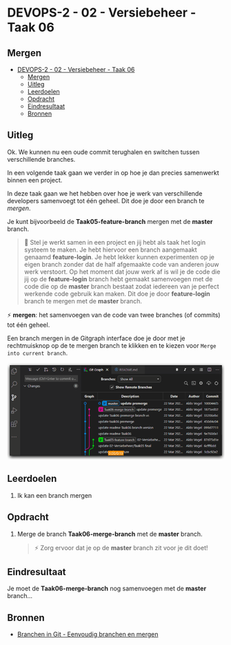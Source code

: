 # DEVOPS-2 - 02 - Versiebeheer - Taak 06

## Mergen

- [DEVOPS-2 - 02 - Versiebeheer - Taak 06](#devops-2---02---versiebeheer---taak-06)
  - [Mergen](#mergen)
  - [Uitleg](#uitleg)
  - [Leerdoelen](#leerdoelen)
  - [Opdracht](#opdracht)
  - [Eindresultaat](#eindresultaat)
  - [Bronnen](#bronnen)

## Uitleg

Ok. We kunnen nu een oude commit terughalen en switchen tussen verschillende branches. 

In een volgende taak gaan we verder in op hoe je dan precies samenwerkt binnen een project.

In deze taak gaan we het hebben over hoe je werk van verschillende developers samenvoegt tot één geheel. Dit doe je door een branch te _mergen_.


Je kunt bijvoorbeeld de **Taak05-feature-branch** mergen met de **master** branch.

> :speech_balloon: Stel je werkt samen in een project en jij hebt als taak het login systeem te maken. Je hebt hiervoor een branch aangemaakt genaamd **feature-login**. Je hebt lekker kunnen experimenten op je eigen branch zonder dat de half afgemaakte code van anderen jouw werk verstoort. Op het moment dat jouw werk af is wil je de code die jij op de **feature-login** branch hebt gemaakt samenvoegen met de code die op de **master** branch bestaat zodat iedereen van je perfect werkende code gebruik kan maken. Dit doe je door **feature-login** branch te mergen met de **master** branch. 

:zap: **mergen**: het samenvoegen van de code van twee branches (of commits) tot één geheel.

Een branch mergen in de Gitgraph interface doe je door met je rechtmuisknop op de te mergen branch te klikken en te kiezen voor `Merge into current branch`.

![](img\git-gitgraph-merge-branch.gif)


## Leerdoelen

1. Ik kan een branch mergen 

## Opdracht

1.  Merge de branch **Taak06-merge-branch** met de **master** branch. 
   
    > :zap: Zorg ervoor dat je op de **master** branch zit voor je dit doet!

## Eindresultaat

Je moet de **Taak06-merge-branch** nog samenvoegen met de **master** branch...

## Bronnen
* [Branchen in Git - Eenvoudig branchen en mergen](https://git-scm.com/book/nl/v2/Branchen-in-Git-Eenvoudig-branchen-en-mergen)
